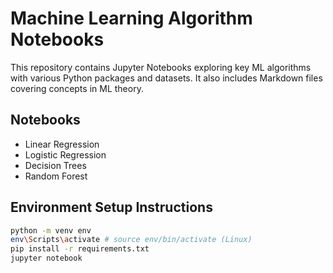 # Machine Learning Algorithm Notebooks

This repository contains Jupyter Notebooks exploring key ML algorithms with various Python packages and datasets. It also includes Markdown files covering concepts in ML theory.

## Notebooks

- Linear Regression
- Logistic Regression
- Decision Trees
- Random Forest

## Environment Setup Instructions 

```bash
python -m venv env
env\Scripts\activate # source env/bin/activate (Linux)
pip install -r requirements.txt
jupyter notebook
